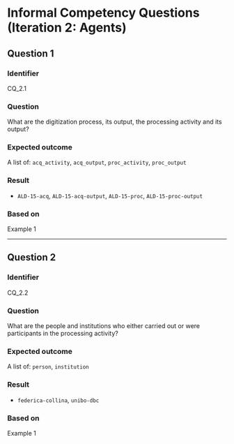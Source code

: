 # Informal Competency Questions (Iteration 2: Agents)

## Question 1

### Identifier
CQ_2.1

### Question
What are the digitization process, its output, the processing activity and its output?

### Expected outcome
A list of: `acq_activity`, `acq_output`, `proc_activity`, `proc_output`

### Result
* `ALD-15-acq`, `ALD-15-acq-output`, `ALD-15-proc`, `ALD-15-proc-output`

### Based on 
Example 1

*** 

## Question 2

### Identifier 
CQ_2.2

### Question
What are the people and institutions who either carried out or were participants in the processing activity?

### Expected outcome
A list of: `person`, `institution`

### Result
* `federica-collina`, `unibo-dbc`

### Based on
Example 1
